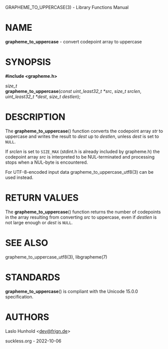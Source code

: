 GRAPHEME\_TO\_UPPERCASE(3) - Library Functions Manual

# NAME

**grapheme\_to\_uppercase** - convert codepoint array to uppercase

# SYNOPSIS

**#include &lt;grapheme.h>**

*size\_t*  
**grapheme\_to\_uppercase**(*const uint\_least32\_t \*src*, *size\_t srclen*, *uint\_least32\_t \*dest*, *size\_t destlen*);

# DESCRIPTION

The
**grapheme\_to\_uppercase**()
function converts the codepoint array
*str*
to uppercase and writes the result to
*dest*
up to
*destlen*,
unless
*dest*
is set to
`NULL`.

If
*srclen*
is set to
`SIZE_MAX`
(stdint.h is already included by grapheme.h) the codepoint array
*src*
is interpreted to be NUL-terminated and processing stops when a
NUL-byte is encountered.

For UTF-8-encoded input data
grapheme\_to\_uppercase\_utf8(3)
can be used instead.

# RETURN VALUES

The
**grapheme\_to\_uppercase**()
function returns the number of codepoints in the array resulting
from converting
*src*
to uppercase, even if
*destlen*
is not large enough or
*dest*
is
`NULL`.

# SEE ALSO

grapheme\_to\_uppercase\_utf8(3),
libgrapheme(7)

# STANDARDS

**grapheme\_to\_uppercase**()
is compliant with the Unicode 15.0.0 specification.

# AUTHORS

Laslo Hunhold &lt;[dev@frign.de](mailto:dev@frign.de)&gt;

suckless.org - 2022-10-06
